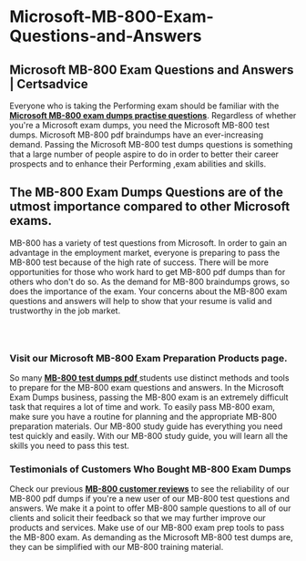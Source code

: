 # Microsoft-MB-800-Exam-Questions-and-Answers
<h2><strong>Microsoft MB-800 Exam Questions and Answers | Certsadvice</strong></h2> <p>Everyone who is taking the Performing exam should be familiar with the <a href="http://www.certsadvice.com/microsoft/mb-800-practice-questions"><strong>Microsoft MB-800 exam dumps practise questions</strong></a>. Regardless of whether you&#39;re a Microsoft exam dumps, you need the Microsoft MB-800 test dumps. Microsoft MB-800 pdf braindumps have an ever-increasing demand. Passing the Microsoft MB-800 test dumps questions is something that a large number of people aspire to do in order to better their career prospects and to enhance their Performing ,exam abilities and skills.</p> <h2><strong>The MB-800 Exam Dumps Questions are of the utmost importance compared to other Microsoft exams.</strong></h2> <p>MB-800 has a variety of test questions from Microsoft. In order to gain an advantage in the employment market, everyone is preparing to pass the MB-800 test because of the high rate of success. There will be more opportunities for those who work hard to get MB-800 pdf dumps than for others who don&#39;t do so. As the demand for MB-800 braindumps grows, so does the importance of the exam. Your concerns about the MB-800 exam questions and answers will help to show that your resume is valid and trustworthy in the job market.</p> <p><a href="http://www.certsadvice.com/microsoft/mb-800-practice-questions" style="display: block; padding: 1em 0; text-align: center; "><img alt="" src="https://1.bp.blogspot.com/-RUOr8Wn-CRk/YUYAxC8kcHI/AAAAAAAAAnw/F7BbdI3tw8QDj5z8iX0vQAioQzKiUxduwCLcBGAsYHQ/s0/unnamed.jpg" /></a></p> <h3><strong>Visit our Microsoft MB-800 Exam Preparation Products page.</strong></h3> <p>So many <a href="http://www.certsadvice.com/microsoft/mb-800-practice-questions"><strong>MB-800 test dumps pdf </strong></a>students use distinct methods and tools to prepare for the MB-800 exam questions and answers. In the Microsoft Exam Dumps business, passing the MB-800 exam is an extremely difficult task that requires a lot of time and work. To easily pass MB-800 exam, make sure you have a routine for planning and the appropriate MB-800 preparation materials. Our MB-800 study guide has everything you need test quickly and easily. With our MB-800 study guide, you will learn all the skills you need to pass this test.</p> <h3><strong>Testimonials of Customers Who Bought MB-800 Exam Dumps</strong></h3> <p>Check our previous <a href="http://www.certsadvice.com/microsoft/mb-800-practice-questions"><strong>MB-800 customer reviews</strong></a> to see the reliability of our MB-800 pdf dumps if you&#39;re a new user of our MB-800 test questions and answers. We make it a point to offer MB-800 sample questions to all of our clients and solicit their feedback so that we may further improve our products and services. Make use of our MB-800 exam prep tools to pass the MB-800 exam. As demanding as the Microsoft MB-800 test dumps are, they can be simplified with our MB-800 training material.</p>
